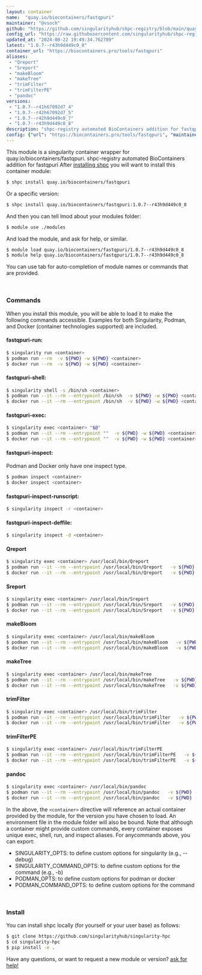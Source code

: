 ```yaml
---
layout: container
name:  "quay.io/biocontainers/fastqpuri"
maintainer: "@vsoch"
github: "https://github.com/singularityhub/shpc-registry/blob/main/quay.io/biocontainers/fastqpuri/container.yaml"
config_url: "https://raw.githubusercontent.com/singularityhub/shpc-registry/main/quay.io/biocontainers/fastqpuri/container.yaml"
updated_at: "2024-08-22 19:49:34.762789"
latest: "1.0.7--r43h9d449c0_8"
container_url: "https://biocontainers.pro/tools/fastqpuri"
aliases:
 - "Qreport"
 - "Sreport"
 - "makeBloom"
 - "makeTree"
 - "trimFilter"
 - "trimFilterPE"
 - "pandoc"
versions:
 - "1.0.7--r41h67092d7_4"
 - "1.0.7--r42h67092d7_5"
 - "1.0.7--r42h9d449c0_7"
 - "1.0.7--r43h9d449c0_8"
description: "shpc-registry automated BioContainers addition for fastqpuri"
config: {"url": "https://biocontainers.pro/tools/fastqpuri", "maintainer": "@vsoch", "description": "shpc-registry automated BioContainers addition for fastqpuri", "latest": {"1.0.7--r43h9d449c0_8": "sha256:2e7fe5eb791f39c44fd7d8c1a1af7c01a94a25441debab84a83daae3e4c8f6da"}, "tags": {"1.0.7--r41h67092d7_4": "sha256:986507af918272086f85cdb538c7d0bb18bd641b045c49d2979ed1d68a64ba73", "1.0.7--r42h67092d7_5": "sha256:7176d0119bfe56b6cba82622d97bb443001d24efc8e945be4e751af5d94a1e16", "1.0.7--r42h9d449c0_7": "sha256:8c02f0148dba9a05f61bec9fca5a47a396256783a94038c1728a480e2316caee", "1.0.7--r43h9d449c0_8": "sha256:2e7fe5eb791f39c44fd7d8c1a1af7c01a94a25441debab84a83daae3e4c8f6da"}, "docker": "quay.io/biocontainers/fastqpuri", "aliases": {"Qreport": "/usr/local/bin/Qreport", "Sreport": "/usr/local/bin/Sreport", "makeBloom": "/usr/local/bin/makeBloom", "makeTree": "/usr/local/bin/makeTree", "trimFilter": "/usr/local/bin/trimFilter", "trimFilterPE": "/usr/local/bin/trimFilterPE", "pandoc": "/usr/local/bin/pandoc"}}
---
```


This module is a singularity container wrapper for quay.io/biocontainers/fastqpuri.
shpc-registry automated BioContainers addition for fastqpuri
After [installing shpc](#install) you will want to install this container module:


```bash
$ shpc install quay.io/biocontainers/fastqpuri
```

Or a specific version:

```bash
$ shpc install quay.io/biocontainers/fastqpuri:1.0.7--r43h9d449c0_8
```

And then you can tell lmod about your modules folder:

```bash
$ module use ./modules
```

And load the module, and ask for help, or similar.

```bash
$ module load quay.io/biocontainers/fastqpuri/1.0.7--r43h9d449c0_8
$ module help quay.io/biocontainers/fastqpuri/1.0.7--r43h9d449c0_8
```

You can use tab for auto-completion of module names or commands that are provided.

<br>

### Commands

When you install this module, you will be able to load it to make the following commands accessible.
Examples for both Singularity, Podman, and Docker (container technologies supported) are included.

#### fastqpuri-run:

```bash
$ singularity run <container>
$ podman run --rm  -v ${PWD} -w ${PWD} <container>
$ docker run --rm  -v ${PWD} -w ${PWD} <container>
```

#### fastqpuri-shell:

```bash
$ singularity shell -s /bin/sh <container>
$ podman run --it --rm --entrypoint /bin/sh  -v ${PWD} -w ${PWD} <container>
$ docker run --it --rm --entrypoint /bin/sh  -v ${PWD} -w ${PWD} <container>
```

#### fastqpuri-exec:

```bash
$ singularity exec <container> "$@"
$ podman run --it --rm --entrypoint ""  -v ${PWD} -w ${PWD} <container> "$@"
$ docker run --it --rm --entrypoint ""  -v ${PWD} -w ${PWD} <container> "$@"
```

#### fastqpuri-inspect:

Podman and Docker only have one inspect type.

```bash
$ podman inspect <container>
$ docker inspect <container>
```

#### fastqpuri-inspect-runscript:

```bash
$ singularity inspect -r <container>
```

#### fastqpuri-inspect-deffile:

```bash
$ singularity inspect -d <container>
```


#### Qreport

```bash
$ singularity exec <container> /usr/local/bin/Qreport
$ podman run --it --rm --entrypoint /usr/local/bin/Qreport   -v ${PWD} -w ${PWD} <container> -c " $@"
$ docker run --it --rm --entrypoint /usr/local/bin/Qreport   -v ${PWD} -w ${PWD} <container> -c " $@"
```


#### Sreport

```bash
$ singularity exec <container> /usr/local/bin/Sreport
$ podman run --it --rm --entrypoint /usr/local/bin/Sreport   -v ${PWD} -w ${PWD} <container> -c " $@"
$ docker run --it --rm --entrypoint /usr/local/bin/Sreport   -v ${PWD} -w ${PWD} <container> -c " $@"
```


#### makeBloom

```bash
$ singularity exec <container> /usr/local/bin/makeBloom
$ podman run --it --rm --entrypoint /usr/local/bin/makeBloom   -v ${PWD} -w ${PWD} <container> -c " $@"
$ docker run --it --rm --entrypoint /usr/local/bin/makeBloom   -v ${PWD} -w ${PWD} <container> -c " $@"
```


#### makeTree

```bash
$ singularity exec <container> /usr/local/bin/makeTree
$ podman run --it --rm --entrypoint /usr/local/bin/makeTree   -v ${PWD} -w ${PWD} <container> -c " $@"
$ docker run --it --rm --entrypoint /usr/local/bin/makeTree   -v ${PWD} -w ${PWD} <container> -c " $@"
```


#### trimFilter

```bash
$ singularity exec <container> /usr/local/bin/trimFilter
$ podman run --it --rm --entrypoint /usr/local/bin/trimFilter   -v ${PWD} -w ${PWD} <container> -c " $@"
$ docker run --it --rm --entrypoint /usr/local/bin/trimFilter   -v ${PWD} -w ${PWD} <container> -c " $@"
```


#### trimFilterPE

```bash
$ singularity exec <container> /usr/local/bin/trimFilterPE
$ podman run --it --rm --entrypoint /usr/local/bin/trimFilterPE   -v ${PWD} -w ${PWD} <container> -c " $@"
$ docker run --it --rm --entrypoint /usr/local/bin/trimFilterPE   -v ${PWD} -w ${PWD} <container> -c " $@"
```


#### pandoc

```bash
$ singularity exec <container> /usr/local/bin/pandoc
$ podman run --it --rm --entrypoint /usr/local/bin/pandoc   -v ${PWD} -w ${PWD} <container> -c " $@"
$ docker run --it --rm --entrypoint /usr/local/bin/pandoc   -v ${PWD} -w ${PWD} <container> -c " $@"
```



In the above, the `<container>` directive will reference an actual container provided
by the module, for the version you have chosen to load. An environment file in the
module folder will also be bound. Note that although a container
might provide custom commands, every container exposes unique exec, shell, run, and
inspect aliases. For anycommands above, you can export:

 - SINGULARITY_OPTS: to define custom options for singularity (e.g., --debug)
 - SINGULARITY_COMMAND_OPTS: to define custom options for the command (e.g., -b)
 - PODMAN_OPTS: to define custom options for podman or docker
 - PODMAN_COMMAND_OPTS: to define custom options for the command

<br>

### Install

You can install shpc locally (for yourself or your user base) as follows:

```bash
$ git clone https://github.com/singularityhub/singularity-hpc
$ cd singularity-hpc
$ pip install -e .
```

Have any questions, or want to request a new module or version? [ask for help!](https://github.com/singularityhub/singularity-hpc/issues)